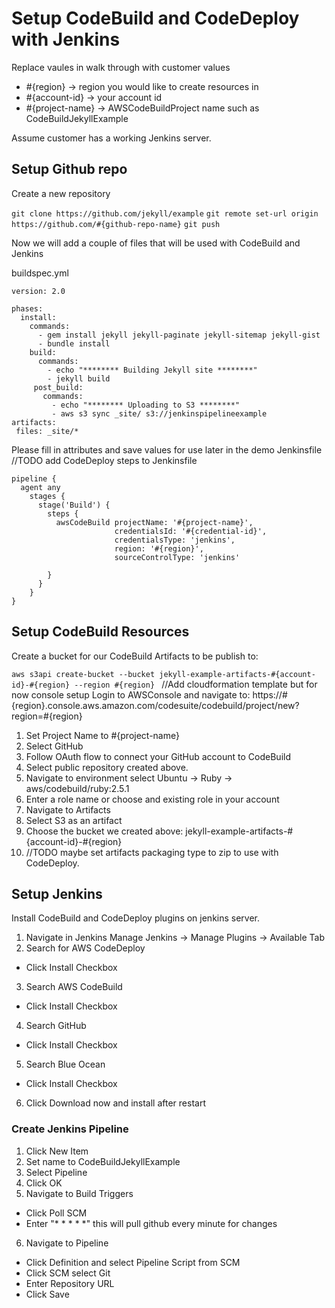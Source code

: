 # Setup CodeBuild and CodeDeploy with Jenkins

Replace vaules in walk through with customer values
* #{region} -> region you would like to create resources in
* #{account-id} -> your account id
* #{project-name} -> AWSCodeBuildProject name such as CodeBuildJekyllExample

Assume customer has a working Jenkins server.
## Setup Github repo
Create a new repository

`git clone https://github.com/jekyll/example`
`git remote set-url origin https://github.com/#{github-repo-name}`
`git push`

Now we will add a couple of files that will be used with CodeBuild and Jenkins

buildspec.yml
```
version: 2.0

phases:
  install:
    commands:
      - gem install jekyll jekyll-paginate jekyll-sitemap jekyll-gist
      - bundle install
    build:
      commands:
        - echo "******** Building Jekyll site ********"
        - jekyll build
     post_build:
       commands:
         - echo "******** Uploading to S3 ********"
         - aws s3 sync _site/ s3://jenkinspipelineexample
artifacts:
 files: _site/*
```

Please fill in attributes and save values for use later in the demo
Jenkinsfile
//TODO add CodeDeploy steps to Jenkinsfile
```
pipeline {
  agent any
    stages {
      stage('Build') {
        steps {
          awsCodeBuild projectName: '#{project-name}',
                       credentialsId: '#{credential-id}',
                       credentialsType: 'jenkins',
                       region: '#{region}',
                       sourceControlType: 'jenkins'

        }
      }
    }
}
```

## Setup CodeBuild Resources
Create a bucket for our CodeBuild Artifacts to be publish to:

`aws s3api create-bucket --bucket jekyll-example-artifacts-#{account-id}-#{region} --region #{region} `
//Add cloudformation template but for now console setup
Login to AWSConsole and navigate to:
https://#{region}.console.aws.amazon.com/codesuite/codebuild/project/new?region=#{region}
1. Set Project Name to #{project-name}
2. Select GitHub
3. Follow OAuth flow to connect your GitHub account to CodeBuild
4. Select public repository created above.
5. Navigate to environment select Ubuntu -> Ruby -> aws/codebuild/ruby:2.5.1
6. Enter a role name or choose and existing role in your account
7. Navigate to Artifacts 
  1. Select S3 as an artifact
  2. Choose the bucket we created above: jekyll-example-artifacts-#{account-id}-#{region}
  3. //TODO maybe set artifacts packaging type to zip to use with CodeDeploy.

## Setup Jenkins
Install CodeBuild and CodeDeploy plugins on jenkins server.
1. Navigate in Jenkins Manage Jenkins -> Manage Plugins -> Available Tab
2. Search for AWS CodeDeploy
  * Click Install Checkbox
3. Search AWS CodeBuild
  * Click Install Checkbox
4. Search GitHub
  * Click Install Checkbox
5. Search Blue Ocean
  * Click Install Checkbox
6. Click Download now and install after restart


### Create Jenkins Pipeline
1. Click New Item 
2. Set name to CodeBuildJekyllExample
3. Select Pipeline
4. Click OK
5. Navigate to Build Triggers
  * Click Poll SCM
  * Enter "* * * * *" this will pull github every minute for changes
6. Navigate to Pipeline
  * Click Definition and select Pipeline Script from SCM
  * Click SCM select Git
  * Enter Repository URL
  * Click Save
